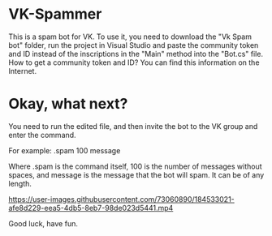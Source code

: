 # VK-Spammer
This is a spam bot for VK. To use it, you need to download the "Vk Spam bot" folder, run the project in Visual Studio and paste the community token and ID instead of the inscriptions in the "Main" method into the "Bot.cs" file. 
How to get a community token and ID? You can find this information on the Internet.

# Okay, what next?
You need to run the edited file, and then invite the bot to the VK group and enter the command. 

For example: .spam 100 message

Where .spam is the command itself, 100 is the number of messages without spaces, and message is the message that the bot will spam. It can be of any length.

https://user-images.githubusercontent.com/73060890/184533021-afe8d229-eea5-4db5-8eb7-98de023d5441.mp4

Good luck, have fun.
